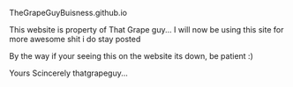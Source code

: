  TheGrapeGuyBuisness.github.io

 This website is property of That Grape guy...
 I will now be using this site for more awesome shit i do 
 stay posted
‎ <p></p>
 By the way if your seeing this on the website its down, be patient :)‎ 
‎ ‎<p></p>
 Yours Scincerely 
    thatgrapeguy...
